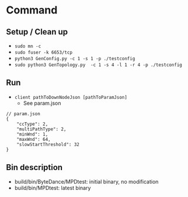 # Command
## Setup / Clean up
* ```sudo mn -c```
* ```sudo fuser -k 6653/tcp```
* ```python3 GenConfig.py -c 1 -s 1 -p ./testconfig ```
* ```sudo python3 GenTopology.py  -c 1 -s 4 -l 1 -r 4 -p ./testconfig```
## Run
* ```client pathToDownNodeJson [pathToParamJson]```
    * See param.json
```
// param.json
{
    "ccType": 2,
    "multiPathType": 2,
    "minWnd": 1,
    "maxWnd": 64,
    "slowStartThreshold": 32
}
```
## Bin description
* build/bin/ByteDance/MPDtest: initial binary, no modification
* build/bin/MPDtest: latest binary
